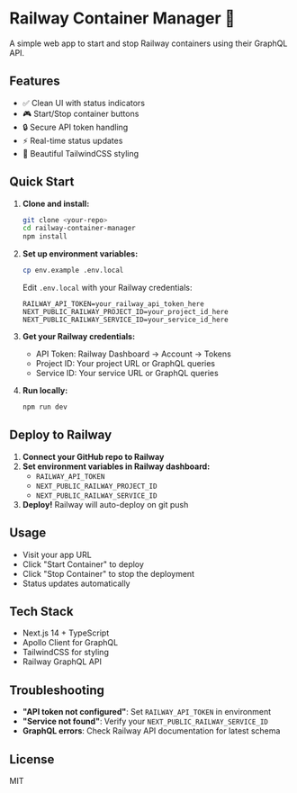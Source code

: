 # Railway Container Manager 🚀

A simple web app to start and stop Railway containers using their GraphQL API.

## Features

- ✅ Clean UI with status indicators
- 🎮 Start/Stop container buttons
- 🔒 Secure API token handling
- ⚡ Real-time status updates
- 🎨 Beautiful TailwindCSS styling

## Quick Start

1. **Clone and install:**
   ```bash
   git clone <your-repo>
   cd railway-container-manager
   npm install
   ```

2. **Set up environment variables:**
   ```bash
   cp env.example .env.local
   ```
   
   Edit `.env.local` with your Railway credentials:
   ```
   RAILWAY_API_TOKEN=your_railway_api_token_here
   NEXT_PUBLIC_RAILWAY_PROJECT_ID=your_project_id_here
   NEXT_PUBLIC_RAILWAY_SERVICE_ID=your_service_id_here
   ```

3. **Get your Railway credentials:**
   - API Token: Railway Dashboard → Account → Tokens
   - Project ID: Your project URL or GraphQL queries
   - Service ID: Your service URL or GraphQL queries

4. **Run locally:**
   ```bash
   npm run dev
   ```

## Deploy to Railway

1. **Connect your GitHub repo to Railway**
2. **Set environment variables in Railway dashboard:**
   - `RAILWAY_API_TOKEN`
   - `NEXT_PUBLIC_RAILWAY_PROJECT_ID` 
   - `NEXT_PUBLIC_RAILWAY_SERVICE_ID`
3. **Deploy!** Railway will auto-deploy on git push

## Usage

- Visit your app URL
- Click "Start Container" to deploy
- Click "Stop Container" to stop the deployment
- Status updates automatically

## Tech Stack

- Next.js 14 + TypeScript
- Apollo Client for GraphQL
- TailwindCSS for styling
- Railway GraphQL API

## Troubleshooting

- **"API token not configured"**: Set `RAILWAY_API_TOKEN` in environment
- **"Service not found"**: Verify your `NEXT_PUBLIC_RAILWAY_SERVICE_ID`
- **GraphQL errors**: Check Railway API documentation for latest schema

## License

MIT


